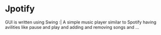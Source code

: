 # Jpotify
GUI is written using Swing :|
A simple music player similar to Spotify having avilities like pause and play and adding and removing songs and ... 
